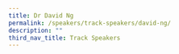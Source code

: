 ```yaml
---
title: Dr David Ng
permalink: /speakers/track-speakers/david-ng/
description: ""
third_nav_title: Track Speakers
---
```

